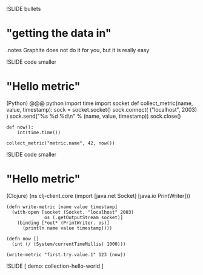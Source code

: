 !SLIDE bullets
# "getting the data in" #

.notes Graphite does not do it for you, but it is really easy

!SLIDE code smaller
# "Hello metric" #
(Python)
    @@@ python
    import time
    import socket
    def collect_metric(name, value, timestamp):
        sock = socket.socket()
        sock.connect( ("localhost", 2003) )
        sock.send("%s %d %d\n" % (name, value, timestamp))
        sock.close()

    def now():
        int(time.time())

    collect_metric("metric.name", 42, now())

!SLIDE code smaller
# "Hello metric" #
(Clojure)
    (ns clj-client.core
      (import [java.net Socket]
              [java.io PrintWriter]))

    (defn write-metric [name value timestamp]
      (with-open [socket (Socket. "localhost" 2003)
                  os (.getOutputStream socket)]
        (binding [*out* (PrintWriter. os)]
          (println name value timestamp))))

    (defn now []
      (int (/ (System/currentTimeMillis) 1000)))

    (write-metric "first.try.value.1" 123 (now))

!SLIDE
[ demo: collection-hello-world ]

